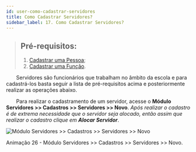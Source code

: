 ```yaml
---
id: user-como-cadastrar-servidores
title: Como Cadastrar Servidores?
sidebar_label: 17. Como Cadastrar Servidores?
---
```


>## Pré-requisitos:
> 1. [Cadastrar uma Pessoa](user-como-cadastrar-pessoas-fisicas-ou-juridicas);
> 2. [Cadastrar uma Função](user-como-cadastrar-funcoes).

&nbsp;&nbsp;&nbsp;&nbsp;&nbsp;&nbsp;&nbsp;Servidores são funcionários que trabalham no âmbito da escola e para cadastrá-los basta seguir a lista de pré-requisitos acima e posteriormente realizar as operações abaixo.

&nbsp;&nbsp;&nbsp;&nbsp;&nbsp;&nbsp;&nbsp;Para realizar o cadastramento de um servidor, acesse o **Módulo Servidores >> Cadastros >> Servidores >> Novo**. *Após realizar o cadastro é de extrema necessidade que o servidor seja alocado, então assim que realizar o cadastro clique em **Alocar Servidor***.

![Módulo Servidores >> Cadastros >> Servidores >> Novo](/img/user-docs/cadastrar_e_alocar_servidores.gif)

<p class="centerText">Animação 26 - Módulo Servidores >> Cadastros >> Servidores >> Novo.</p>